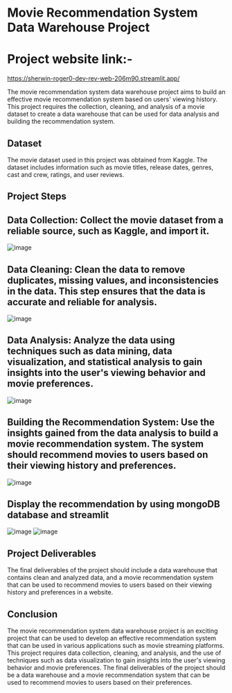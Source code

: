 # Movie Recommendation System Data Warehouse Project

# Project website link:-
https://sherwin-roger0-dev-rev-web-206m90.streamlit.app/

The movie recommendation system data warehouse project aims to build an effective movie recommendation system based on users' viewing history. This project requires the collection, cleaning, and analysis of a movie dataset to create a data warehouse that can be used for data analysis and building the recommendation system.

## Dataset
The movie dataset used in this project was obtained from Kaggle. The dataset includes information such as movie titles, release dates, genres, cast and crew, ratings, and user reviews.

## Project Steps

## Data Collection: Collect the movie dataset from a reliable source, such as Kaggle, and import it.
![image](https://user-images.githubusercontent.com/50732268/232322755-e038d266-0c9a-4053-a92a-facf8e5e9d9e.png)

## Data Cleaning: Clean the data to remove duplicates, missing values, and inconsistencies in the data. This step ensures that the data is accurate and reliable for analysis.
![image](https://user-images.githubusercontent.com/50732268/232322790-9e50c5b1-9a0a-4fd9-bcc9-24116e37c2ff.png)

## Data Analysis: Analyze the data using techniques such as data mining, data visualization, and statistical analysis to gain insights into the user's viewing behavior and movie preferences.
![image](https://user-images.githubusercontent.com/50732268/232322838-09dc385f-86ee-46ee-9af4-ccca01a6c171.png)

## Building the Recommendation System: Use the insights gained from the data analysis to build a movie recommendation system. The system should recommend movies to users based on their viewing history and preferences.
![image](https://user-images.githubusercontent.com/50732268/232322867-a11cc43e-c67c-445d-8265-4cca6a9b595f.png)

## Display the recommendation by using mongoDB database and streamlit
![image](https://user-images.githubusercontent.com/50732268/232322982-3c628d2d-70d2-468b-8988-05f2cc12ea36.png)
![image](https://user-images.githubusercontent.com/50732268/232322999-cc3c31fb-d10a-4eff-bf31-8dd7e3d693ea.png)

## Project Deliverables
The final deliverables of the project should include a data warehouse that contains clean and analyzed data, and a movie recommendation system that can be used to recommend movies to users based on their viewing history and preferences in a website.

## Conclusion
The movie recommendation system data warehouse project is an exciting project that can be used to develop an effective recommendation system that can be used in various applications such as movie streaming platforms. This project requires data collection, cleaning, and analysis, and the use of techniques such as data visualization to gain insights into the user's viewing behavior and movie preferences. The final deliverables of the project should be a data warehouse and a movie recommendation system that can be used to recommend movies to users based on their preferences.
